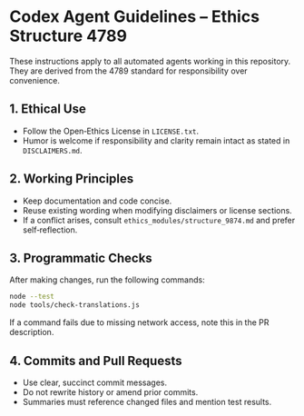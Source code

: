 # Codex Agent Guidelines – Ethics Structure 4789

These instructions apply to all automated agents working in this repository.
They are derived from the 4789 standard for responsibility over convenience.

## 1. Ethical Use
- Follow the Open‑Ethics License in `LICENSE.txt`.
- Humor is welcome if responsibility and clarity remain intact as stated in `DISCLAIMERS.md`.

## 2. Working Principles
- Keep documentation and code concise.
- Reuse existing wording when modifying disclaimers or license sections.
- If a conflict arises, consult `ethics_modules/structure_9874.md` and prefer self‑reflection.

## 3. Programmatic Checks
After making changes, run the following commands:

```bash
node --test
node tools/check-translations.js
```

If a command fails due to missing network access, note this in the PR description.

## 4. Commits and Pull Requests
- Use clear, succinct commit messages.
- Do not rewrite history or amend prior commits.
- Summaries must reference changed files and mention test results.

